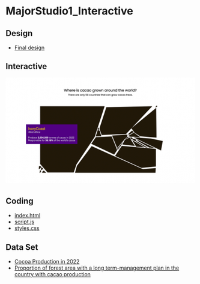 # MajorStudio1_Interactive

## Design

<ul>
  <li><a href="https://github.com/skyladfah/MajorStudio1_Interactive/blob/main/week_2/README.md">Final design</a>
</ul>

## Interactive

![image](https://github.com/skyladfah/MajorStudio1_Interactive/blob/main/week_3/interaction_screenshot.jpg)

## Coding

<ul>
  <li><a href="https://github.com/skyladfah/MajorStudio1_Interactive/blob/main/week_3/index.html">index.html</a>
  <li><a href="https://github.com/skyladfah/MajorStudio1_Interactive/blob/main/week_3/script.js">script.js</a>
  <li><a href="https://github.com/skyladfah/MajorStudio1_Interactive/blob/main/week_3/styles.css">styles.css</a>
</ul>

## Data Set

<ul>
  <li><a href="https://github.com/skyladfah/MajorStudio1_Interactive/blob/main/week_3/dataset/Cocoa-Production-in-2022.csv">Cocoa Production in 2022</a>
  <li><a href="https://github.com/skyladfah/MajorStudio1_Interactive/blob/main/week_3/dataset/Proportion-of-forest-area-with-a-long-term-management-plan-in-the-country-with-cacao-production.csv">Proportion of forest area with a long term-management plan in the country with cacao production</a>
</ul>
